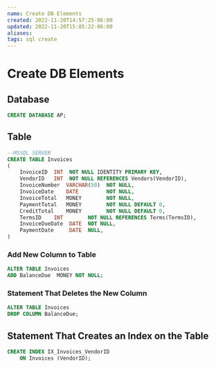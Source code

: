 ```yaml
---
name: Create DB Elements
created: 2022-11-20T14:57:25-06:00
updated: 2022-11-20T15:05:22-06:00
aliases: 
tags: sql create
---
```

# Create DB Elements

## Database
```SQL
CREATE DATABASE AP;
```

## Table
```sql
--MSSQL SERVER
CREATE TABLE Invoices
(
	InvoiceID  INT  NOT NULL IDENTITY PRIMARY KEY,
	VendorID   INT  NOT NULL REFERENCES Vendors(VendorID),
	InvoiceNumber  VARCHAR(50)  NOT NULL,
	InvoiceDate    DATE         NOT NULL,
	InvoiceTotal   MONEY        NOT NULL,
	PaymentTotal   MONEY        NOT NULL DEFAULT 0,
	CreditTotal    MONEY        NOT NULL DEFAULT 0,
	TermsID    INT        NOT NULL REFERENCES Terms(TermsID),
	InvoiceDueDate  DATE  NOT NULL,
	PaymentDate     DATE  NULL,
)
```

### Add New Column to Table
```SQL
ALTER TABLE Invoices
ADD BalanceDue  MONEY NOT NULL;
```

### Statement That Deletes the New Column
```SQL
ALTER TABLE Invoices
DROP COLUMN BalanceDue;
```

## Statement That Creates an Index on the Table
```SQL
CREATE INDEX IX_Invoices_VendorID
	ON Invoices (VendorID);
```
